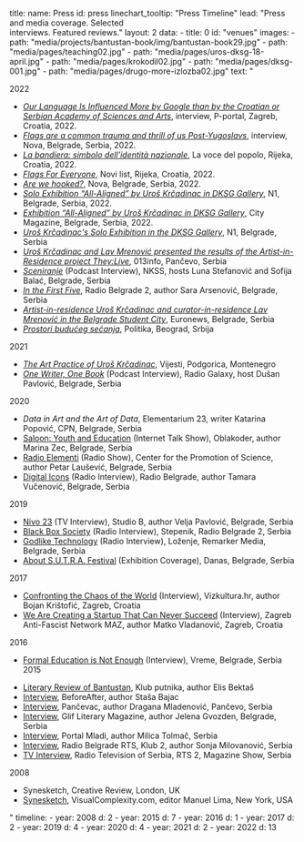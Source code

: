 title: 
    name: Press
id: press
linechart_tooltip: "Press Timeline"
lead: "Press and media coverage. Selected<br>interviews. Featured reviews."
layout: 2
data:
    - title: 0
      id: "venues"
      images:
        - path: "media/projects/bantustan-book/img/bantustan-book29.jpg"
        - path: "media/pages/teaching02.jpg"
        - path: "media/pages/uros-dksg-18-april.jpg"
        - path: "media/pages/krokodil02.jpg"
        - path: "media/pages/dksg-001.jpg"
        - path: "media/pages/drugo-more-izlozba02.jpg"
      text: "<div class='section-list interface-page-li-style'>
      <div class='list-title-first-page interface-heading-style'>2022</div>
    <ul>
    <li><a href='https://p-portal.net/en/uros-krcadinac-our-language-is-influenced-more-by-google-than-by-the-croatian-or-serbian-academy-of-sciences-and-arts/' target='_blank'><em>Our Language Is Influenced More by Google than by the Croatian or Serbian Academy of Sciences and Arts</em></a>, interview, P-portal, Zagreb, Croatia, 2022.</li>
    <li><a href='https://nova.rs/kultura/uros-krcadinac-zastave-su-zajednicka-trauma-i-ushicenje-nas-postjugoslovena/' target='_blank'><em>Flags are a common trauma and thrill of us Post-Yugoslavs</em></a>, interview, Nova, Belgrade, Serbia, 2022.</li>
    <li><a href='https://lavoce.hr/cultura-e-spettacoli/la-bandiera-simbolo-dellidentita-nazionale' target='_blank'><em>La bandiera: simbolo dell’identità nazionale</em></a>, La voce del popolo, Rijeka, Croatia, 2022.</li>
    <li><a href='https://www.novilist.hr/ostalo/kultura/izlozbe/izlozba-svesvrstani-urosa-krcadinca-zastave-po-svacijoj-mjeri/' target='_blank'><em>Flags For Everyone</em></a>, Novi list, Rijeka, Croatia, 2022.</li>
    <li><a href='https://nova.rs/kultura/da-li-smo-se-upecali-izlozba-svesvsrtani-u-studentskom-gradu/' target='_blank'><em>Are we hooked?</em></a>, Nova, Belgrade, Serbia, 2022.</li>
    <li><a href='https://rs.n1info.com/kultura/izlozba-svesvrstani-urosa-krcadinca-u-studentskom-gradu/' target='_blank'><em>Solo Exhibition “All-Aligned” by Uroš Krčadinac in DKSG Gallery</em></a>, N1, Belgrade, Serbia, 2022.</li>
    <li><a href='https://citymagazine.danas.rs/kultura/art/izlozba-svesvrstani-urosa-krcadinca-u-studentskom-gradu/' target='_blank'><em>Exhibition “All-Aligned” by Uroš Krčadinac in DKSG Gallery</em></a>, City Magazine, Belgrade, Serbia, 2022.</li>
    <li><em><a href='https://rs.n1info.com/kultura/onda-porastes-a-mape-postanu-strasne-izlozba-urosa-krcadinca-u-galeriji-dksg/' target='_blank'>Uroš Krčadinac's Solo Exhibition in the DKSG Gallery</a></em>, N1, Belgrade, Serbia</li>
    <li><em><a href='https://013info.rs/vesti/srbija/uros-krcadinac-i-lav-mrenovic-predstavili-rezultate-umetnicke-rezidencije-u-okviru' target='_blank'>Uroš Krčadinac and Lav Mrenović presented the results of the Artist-in-Residence project They:Live</a></em>, 013info, Pančevo, Serbia</li>
    <li><em><a href='https://www.mixcloud.com/Sceniranje/200-marina-milovanovi%C4%87-i-uro%C5%A1-kr%C4%8Dadinac-priroda-i-dru%C5%A1tvo/' target='_blank'>Sceniranje</a></em> (Podcast Interview), NKSS, hosts Luna Stefanović and Sofija Balać, Belgrade, Serbia</li>
    <li><em><a href='https://www.rts.rs/page/radio/sr/story/24/radio-beograd-2/4789233/-ildiko-erdei.html' target='_blank'>In the First Five</a></em>, Radio Belgrade 2, author Sara Arsenović, Belgrade, Serbia</li>
    <li><em><a href='https://www.euronews.rs/kultura/aktuelno-iz-kulture/44780/umetnik-uros-krcadinac-i-kustos-lav-mrenovic-u-rezidencijalnom-programu-u-studentskom-gradu/vest' target='_blank'>Artist-in-residence Uroš Krčadinac and curator-in-residence Lav Mrenović in the Belgrade Student City</a></em>, Euronews, Belgrade, Serbia</li>
    <li><em><a href='https://www.politika.rs/sr/clanak/505301/Prostori-buduceg-secanja' target='_blank'>Prostori budućeg sećanja</a></em>, Politika, Beograd, Srbija</li>
    </ul>
      <div class='list-title interface-heading-style'>2021</div>
    <ul>
    <li><em><a href='https://www.vijesti.me/kultura/569560/umjetnicke-prakse-urosa-krcadinca' target='_blank'>The Art Practice of Uroš Krčadinac</a></em>, Vijesti, Podgorica, Montenegro</li>
    <li><em><a href='https://podcast.rs/jedan-pisac-jedna-knjiga-2-james-bridle-novo-mracno-doba-26-01-2021/' target='_blank'>One Writer, One Book</a></em> (Podcast Interview), Radio Galaxy, host Dušan Pavlović, Belgrade, Serbia</li>
    </ul>
      <div class='list-title interface-heading-style'>2020</div>
    <ul>
    <li><em>Data in Art and the Art of Data</em>, Elementarium 23, writer Katarina Popović, CPN, Belgrade, Serbia</li>
    <li><span class='italic-style'><a href='https://www.oblakoder.org.rs/mladi-i-obrazovanje-uros-krcadinac-i-vojislav-klacar-salon-e05/' target='_blank'>Saloon: Youth and Education</a></span> (Internet Talk Show), Oblakoder, author Marina Zec, Belgrade, Serbia</li>
    <li><span class='italic-style'><a href='https://www.mixcloud.com/Radioelementi/e-08-o-zelenijem-beogradu-linijskom-parku-ve%C5%A1ta%C4%8Dkoj-inteligenciji-umetnosti-i-nauci/' target='_blank'>Radio Elementi</a></span> (Radio Show), Center for the Promotion of Science, author Petar Laušević, Belgrade, Serbia</li>
    <li><span class='italic-style'><a href='https://www.rts.rs/page/radio/sr/story/24/radio-beograd-2/4051571/uros-krcadinac.html' target='_blank'>Digital Icons</a></span> (Radio Interview), Radio Belgrade, author Tamara Vučenović, Belgrade, Serbia</li>
    </ul>
    <div class='list-title interface-heading-style'>2019</div>
    <ul>
<li><span class='italic-style'><a href='https://www.youtube.com/watch?v=Cdme3hpsXXI' target='_blank'>Nivo 23</a></span> (TV Interview), Studio B, author Velja Pavlović, Belgrade, Serbia</li>
<li><span class='italic-style'><a href='https://www.rts.rs/page/radio/sr/story/24/radio-beograd-2/3463023/stepenik.html' target='_blank'>Black Box Society</a></span> (Radio Interview), Stepenik, Radio Belgrade 2, Serbia</li>
<li><span class='italic-style'><a href='https://remarker.media/lozenje/godlike-technology/' target='_blank'>Godlike Technology</a></span> (Radio Interview), Loženje, Remarker Media, Belgrade, Serbia</li>
<li><span class='italic-style'><a href='https://www.danas.rs/kultura/festival-s-u-t-r-a-u-ime-algoritma-pasivne-posetioce-pretvara-u-aktivne-ucesnike/' target='_blank'>About S.U.T.R.A. Festival</a></span> (Exhibition Coverage), Danas, Belgrade, Serbia</li>
    </ul>
    <div class='list-title interface-heading-style'>2017</div>
    <ul>
<li><span class='italic-style'><a href='https://vizkultura.hr/suociti-se-s-halabukom-svijeta/' target='_blank'>Confronting the Chaos of the World</a></span> (Interview), Vizkultura.hr, author Bojan Krištofić, Zagreb, Croatia</li>
<li><span class='italic-style'><a href='http://www.maz.hr/2017/10/22/uros-krcadinac-mi-radimo-startup-koji-nikada-ne-moze-da-postane-uspesan/' target='_blank'>We Are Creating a Startup That Can Never Succeed</a></span> (Interview), Zagreb Anti-Fascist Network MAZ, author Matko Vladanović, Zagreb, Croatia</li>
</ul>
<div class='list-title interface-heading-style'>2016</div>
<ul>
<li><span class='italic-style'><a href='https://www.vreme.com/cms/view.php?id=1452525' target='_blank'>Formal Education is Not Enough</a></span> (Interview), Vreme, Belgrade, Serbia</li>
<div class='list-title interface-heading-style'>2015</div>
</ul>
<ul>
<li><span class='italic-style'><a href='http://www.klubputnika.org/zbirka/blogovi/bantustan/3997-bantustan-kao-novi-oblik-romana' target='_blank'>Literary Review of Bantustan</a></span>, Klub putnika, author Elis Bektaš</li>
<li><span class='italic-style'><a href='https://www.beforeafter.rs/kultura/bantustan/' target='_blank'>Interview</a></span>, BeforeAfter, author Staša Bajac</li>
<li><span class='italic-style'><a href='https://www.pancevac-online.rs/letnji-razgovori-uros-krcadinac-istrazivac-novih-medija-i-putopisac/' target='_blank'>Interview</a></span>, Pančevac, author Dragana Mladenović, Pančevo, Serbia</li>
<li><span class='italic-style'><a href='http://www.glif.rs/blog/bantustan-afrika-je-u-odnosu-na-zapadni-svet-nalicje-sveta/' target='_blank'>Interview</a></span>, Glif Literary Magazine, author Jelena Gvozden, Belgrade, Serbia</li>
<li><span class='italic-style'><a href='https://www.portalmladi.com/uros-krcadinac-rec-dve-o-kulturi-putovanja/' target='_blank'>Interview</a></span>, Portal Mladi, author Milica Tolmač, Serbia</li>
<li><span class='italic-style'><a href='https://www.rts.rs/page/radio/sr/story/24/radio-beograd-2/1944619/klub-2.html' target='_blank'>Interview</a></span>, Radio Belgrade RTS, Klub 2, author Sonja Milovanović, Serbia</li>
<li><span class='italic-style'><a href='https://www.rts.rs/page/tv/sr/story/21/rts-2/1775785/magazin-je-ove-nedelje-na-vezi-sa-afrikom.html' target='_blank'>TV Interview</a></span>, Radio Television of Serbia, RTS 2, Magazine Show, Serbia</li>
</ul>
<div class='list-title interface-heading-style'>2008</div>
<ul>
<li><span class='italic-style'>Synesketch</span>, Creative Review, London, UK</li>
<li><span class='italic-style'><a href='http://www.visualcomplexity.com/vc/project.cfm?id=695' target='_blank'>Synesketch</a></span>, VisualComplexity.com, editor Manuel Lima, New York, USA</li>
</ul>" 
timeline:
    - year: 2008
      d: 2
    - year: 2015
      d: 7
    - year: 2016
      d: 1
    - year: 2017
      d: 2
    - year: 2019
      d: 4
    - year: 2020
      d: 4
    - year: 2021
      d: 2
    - year: 2022
      d: 13
